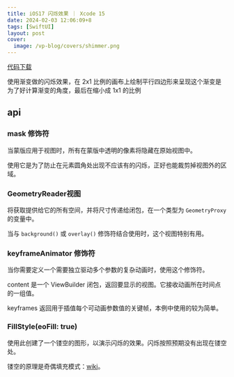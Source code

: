 ```yaml
---
title: iOS17 闪烁效果 ｜ Xcode 15
date: 2024-02-03 12:06:09+8
tags: [SwiftUI]
layout: post
cover:
  image: /vp-blog/covers/shimmer.png
---
```



<script setup>
import CodeSandbox from '@/components/InDoc/CodeSandbox.vue'
</script>

<CodeSandbox src="https://player.bilibili.com/player.html?aid=1200002747&bvid=BV13F4m137xQ&cid=1428535371&p=1"></CodeSandbox>

[代码下载](https://github.com/shenxiang11/ShimmerEffect)

使用渐变做的闪烁效果，在 2x1 比例的画布上绘制平行四边形来呈现这个渐变是为了好计算渐变的角度，最后在缩小成 1x1 的比例


## api

### mask 修饰符

当蒙版应用于视图时，所有在蒙版中透明的像素将隐藏在原始视图中。

使用它是为了防止在元素圆角处出现不应该有的闪烁，正好也能裁剪掉视图外的区域。


### GeometryReader视图

将获取提供给它的所有空间，并将尺寸传递给闭包，在一个类型为 `GeometryProxy` 的变量中。

当与 `background()` 或 `overlay()` 修饰符结合使用时，这个视图特别有用。


### keyframeAnimator 修饰符

当你需要定义一个需要独立驱动多个参数的复杂动画时，使用这个修饰符。

content 是一个 ViewBuilder 闭包，返回要显示的视图。它接收动画所在时间点的一组值。

keyframes 返回用于插值每个可动画参数值的关键帧，本例中使用的较为简单。


### FillStyle(eoFill: true)

使用此创建了一个镂空的图形，以演示闪烁的效果。闪烁按照预期没有出现在镂空处。

镂空的原理是奇偶填充模式：[wiki](https://en.wikipedia.org/wiki/Even%E2%80%93odd_rule)。

